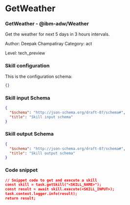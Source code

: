 # GetWeather

### GetWeather - @ibm-adw/Weather
Get the weather for next 5 days in 3 hours intervals.

Author: Deepak Champatiray
Category: act

Level: tech_preview

### Skill configuration
This is the configuration schema:
```json
{}
```

### Skill input Schema
```json
{
  "$schema": "http://json-schema.org/draft-07/schema#",
  "title": "Skill input schema"
}
```

### Skill output Schema
```json
{
  "$schema": "http://json-schema.org/draft-07/schema#",
  "title": "Skill output schema"
}
```

### Code snippet
```json
// Snippet code to get and execute a skill
const skill = task.getSkill("<SKILL_NAME>");
const result = await skill.execute(<SKILL_INPUT>);
task.context.logger.info(result);
return result;
```

